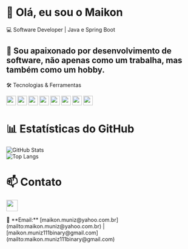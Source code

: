 # 👋 Olá, eu sou o Maikon

💻 Software Developer | Java e Spring Boot

## 🚀 Sou apaixonado por desenvolvimento de software, não apenas como um trabalha, mas também como um hobby.

🛠️ Tecnologias & Ferramentas
<p align="left"> <img src="https://img.shields.io/badge/Java-007396?style=flat&logo=java&logoColor=white" height="25"> <img src="https://img.shields.io/badge/Spring%20Boot-6DB33F?style=flat&logo=spring-boot&logoColor=white" height="25"> <img src="https://img.shields.io/badge/Node.js-339933?style=flat&logo=nodedotjs&logoColor=white" height="25"> <img src="https://img.shields.io/badge/Python-3776AB?style=flat&logo=python&logoColor=white" height="25"> <img src="https://img.shields.io/badge/JavaScript-F7DF1E?style=flat&logo=javascript&logoColor=black" height="25"> <img src="https://img.shields.io/badge/React-61DAFB?style=flat&logo=react&logoColor=black" height="25"> <img src="https://img.shields.io/badge/HTML5-E34F26?style=flat&logo=html5&logoColor=white" height="25"> <img src="https://img.shields.io/badge/CSS3-1572B6?style=flat&logo=css3&logoColor=white" height="25"> </p>

# 📊 Estatísticas do GitHub  

![GitHub Stats](https://github-readme-stats.vercel.app/api?username=maikonmunizsilva&show_icons=true&theme=dracula)  
![Top Langs](https://github-readme-stats.vercel.app/api/top-langs/?username=maikonmunizsilva&layout=compact&theme=dracula)  

# 📫 Contato

<p align="left"> <a href="https://www.linkedin.com/in/maikon-muniz-da-silva-72a155187/" target="_blank"> <img src="https://img.shields.io/badge/LinkedIn-0A66C2?style=for-the-badge&logo=linkedin&logoColor=white" height="30"> </a> </p> 📧 **Email:** [maikon.muniz@yahoo.com.br](mailto:maikon.muniz@yahoo.com.br) | [maikon.muniz111binary@gmail.com](mailto:maikon.muniz111binary@gmail.com)
